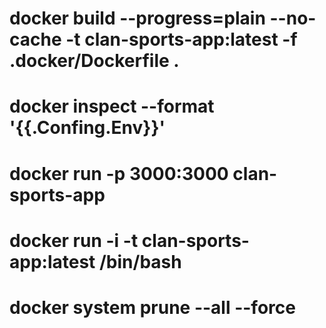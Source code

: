 # docker build --progress=plain --no-cache -t clan-sports-app:latest -f .docker/Dockerfile .
# docker inspect --format '{{.Confing.Env}}'
# docker run -p 3000:3000 clan-sports-app 
# docker run -i -t clan-sports-app:latest /bin/bash
# docker system prune --all --force
